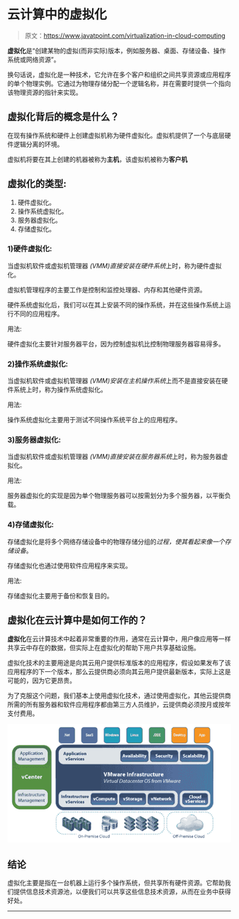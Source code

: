 # 云计算中的虚拟化

> 原文：<https://www.javatpoint.com/virtualization-in-cloud-computing>

**虚拟化**是“创建某物的虚拟(而非实际)版本，例如服务器、桌面、存储设备、操作系统或网络资源”。

换句话说，虚拟化是一种技术，它允许在多个客户和组织之间共享资源或应用程序的单个物理实例。它通过为物理存储分配一个逻辑名称，并在需要时提供一个指向该物理资源的指针来实现。

## 虚拟化背后的概念是什么？

在现有操作系统和硬件上创建虚拟机称为硬件虚拟化。虚拟机提供了一个与底层硬件逻辑分离的环境。

虚拟机将要在其上创建的机器被称为**主机**，该虚拟机被称为**客户机**

## 虚拟化的类型:

1.  硬件虚拟化。
2.  操作系统虚拟化。
3.  服务器虚拟化。
4.  存储虚拟化。

### 1)硬件虚拟化:

当虚拟机软件或虚拟机管理器 *(VMM)直接安装在硬件系统*上时，称为硬件虚拟化。

虚拟机管理程序的主要工作是控制和监控处理器、内存和其他硬件资源。

硬件系统虚拟化后，我们可以在其上安装不同的操作系统，并在这些操作系统上运行不同的应用程序。

用法:

硬件虚拟化主要针对服务器平台，因为控制虚拟机比控制物理服务器容易得多。

### 2)操作系统虚拟化:

当虚拟机软件或虚拟机管理器 *(VMM)安装在主机操作系统*上而不是直接安装在硬件系统上时，称为操作系统虚拟化。

用法:

操作系统虚拟化主要用于测试不同操作系统平台上的应用程序。

### 3)服务器虚拟化:

当虚拟机软件或虚拟机管理器 *(VMM)直接安装在服务器系统*上时，称为服务器虚拟化。

用法:

服务器虚拟化的实现是因为单个物理服务器可以按需划分为多个服务器，以平衡负载。

### 4)存储虚拟化:

存储虚拟化是将多个网络存储设备中的物理存储分组的*过程，使其看起来像一个存储设备*。

存储虚拟化也通过使用软件应用程序来实现。

用法:

存储虚拟化主要用于备份和恢复目的。

## 虚拟化在云计算中是如何工作的？

**虚拟化**在云计算技术中起着非常重要的作用，通常在云计算中，用户像应用等一样共享云中存在的数据，但实际上在虚拟化的帮助下用户共享基础设施。

虚拟化技术的主要用途是向其云用户提供标准版本的应用程序，假设如果发布了该应用程序的下一个版本，那么云提供商必须向其云用户提供最新版本，实际上这是可能的，因为它更昂贵。

为了克服这个问题，我们基本上使用虚拟化技术，通过使用虚拟化，其他云提供商所需的所有服务器和软件应用程序都由第三方人员维护，云提供商必须按月或按年支付费用。

![virtualization](img/a00eb6e16d4ac8c32b3b95c1ac859d45.png)

## 结论

虚拟化主要是指在一台机器上运行多个操作系统，但共享所有硬件资源。它帮助我们提供信息技术资源池，以便我们可以共享这些信息技术资源，从而在业务中获得好处。

* * *